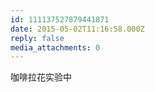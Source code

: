 ```yaml
---
id: 111137527879441871
date: 2015-05-02T11:16:58.000Z
reply: false
media_attachments: 0
---
```


咖啡拉花实验中

